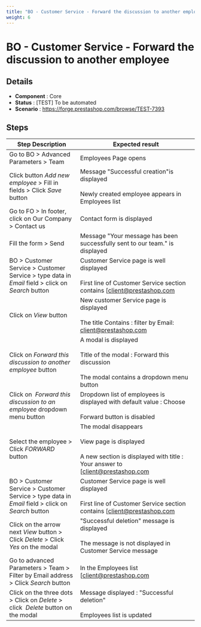 ```yaml
---
title: "BO - Customer Service - Forward the discussion to another employee"
weight: 6
---
```


# BO - Customer Service - Forward the discussion to another employee
## Details
* **Component** : Core
* **Status** : [TEST] To be automated
* **Scenario** : https://forge.prestashop.com/browse/TEST-7393

## Steps
| Step Description | Expected result |
| ----- | ----- |
| Go to BO > Advanced Parameters > Team | Employees Page opens |
| Click button *Add new employee* > Fill in fields > Click *Save* button | Message "Successful creation"is displayed<br><br>Newly created employee appears in Employees list |
| Go to FO > In footer, click on Our Company > Contact us | Contact form is displayed |
| Fill the form > Send | Message "Your message has been successfully sent to our team." is displayed |
| BO > Customer Service > Customer Service > type data in *Email* field > click on *Search* button | Customer Service page is well displayed<br><br>First line of Customer Service section contains [client@prestashop.com|mailto:client@prestashop.com] <br><br>Reset button is displayed |
| Click on *View* button | New customer Service page is displayed<br><br>The title Contains : filter by Email: client@prestashop.com |
| Click on *Forward this discussion to another employee* button | A modal is displayed<br><br>Title of the modal : Forward this discussion<br><br>The modal contains a dropdown menu button |
| Click on  *Forward this discussion to an employee* dropdown menu button | Dropdown list of employees is displayed with default value : Choose<br><br>Forward button is disabled |
| Select the employee > Click *FORWARD* button | The modal disappears<br><br>View page is displayed<br><br>A new section is displayed with title : Your answer to [client@prestashop.com|mailto:client@prestashop.com]<br>In Orders and messages timeline section the forwarded message is displayed with comment |
| BO > Customer Service > Customer Service > type data in *Email* field > click on *Search* button | Customer Service page is well displayed<br><br>First line of Customer Service section contains [client@prestashop.com|mailto:client@prestashop.com] <br><br>Reset button is displayed |
| Click on the arrow next *View* button > Click *Delete* > Click *Yes* on the modal | "Successful deletion" message is displayed<br><br>The message is not displayed in Customer Service message |
| Go to advanced Parameters > Team > Filter by Email address > Click *Search* button | In the Employees list [client@prestashop.com|mailto:client@prestashop.com] mail is displayed in first line<br><br>Reset button is displayed |
| Click on the three dots > Click on *Delete* > click  *Delete* button on the modal | Message displayed : "Successful deletion"<br><br>Employees list is updated |
